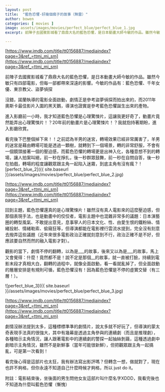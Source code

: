 ```yaml
---
layout: post
title:  "藍色恐懼-好幾個瘋子的故事（無雷）"
author: bowen
categories: [ movies ]
image: assets/images/movies/perfect_blue/perfect_blue_1.jpg
excerpt: 前陣子去國賓影城看了鼎鼎大名的藍色恐懼，是日本動畫大師今敏的作品。雖然今敏只有四部電影，但每一部都帶來深遠的影響。今敏的作品有：藍色恐懼、千年女優、東京教父、盜夢偵探

---
```


[https://www.imdb.com/title/tt0156887/mediaindex?page=3&ref_=ttmi_mi_sm](https://www.imdb.com/title/tt0156887/mediaindex?page=3&ref_=ttmi_mi_sm)

前陣子去國賓影城看了鼎鼎大名的藍色恐懼，是日本動畫大師今敏的作品。雖然今敏只有四部電影，但每一部都帶來深遠的影響。今敏的作品有：藍色恐懼、千年女優、東京教父、盜夢偵探

沒錯，諾蘭執導的電影全面啟動，劇情正是參考盜夢偵探而拍出來的，而2011年奧斯卡最佳影片入圍的黑天鵝，導演也證實是參考藍色恐懼誕生出來的產物。

進入影廳前一小時，我才知道藍色恐懼是心理驚悚片，這讓我更好奇了，動畫片竟然能弄出心理驚悚片！？20年前的動畫片是心理驚悚片！？我就抱持著期盼，進入影廳欣賞。

看完後下巴整個掉下來！！之前認為羊男的迷宮，轉場效果已經非常厲害了，羊男的迷宮是藉由轉場可能是透過一顆樹，就轉到下一個場景，轉的非常舒服，不會有一個鏡頭接著一個的壓迫感，而藍色恐懼的轉場更是出神入化，各種意想不到的轉場，讓人拍案叫絕，前一秒在掙扎，後一秒群眾鼓舞，前一秒在自問自答，後一秒在拍戲，轉場的程度讓觀眾跟主角一起陷入迷霧，到底主角有沒有瘋？
![perfect_blue_2]({{ site.baseurl }}/assets/images/movies/perfect_blue/perfect_blue_2.jpg)

[https://www.imdb.com/title/tt0156887/mediaindex?page=3&ref_=ttmi_mi_sm](https://www.imdb.com/title/tt0156887/mediaindex?page=3&ref_=ttmi_mi_sm)

回到主題，藍色恐懼還真的是心理驚悚片！雖然沒有真人電影來的這麼壓迫感，但那個表現手法，也是動畫中的佼佼者，電影主題中也混雜非常多的議題：日本演藝圈的轉型風氣、不敢提出意見，息事寧人的日本文化、性、由愛生恨的鐵粉絲、情緒投射、情緒勒索、偷窺狂等，但導演都能在電影裡行雲流水提到，完全沒有刻意去撥弄這些議題（近年來很多電影政治正確就刻意到不行，政治正確不是不好，但應該要自然而然的融入電影才對）。

觀影的當下，劇情不停的翻轉，以為是___的故事，後來又以為是___的故事，馬上又會覺得：什麼！竟然都不是！說不定是那個__的故事，就一直被打臉，持續到電影末段才真相大白，翻轉的過程中，就像全面啟動，看一看就亂掉了，但全面啟動的層層安排是有規則可循，藍色恐懼沒有！因為藍色恐懼是不停的虛實交替（有三層！）。

![perfect_blue_3]({{ site.baseurl }}/assets/images/movies/perfect_blue/perfect_blue_3.jpg)

[https://www.imdb.com/title/tt0156887/mediaindex?page=3&ref_=ttmi_mi_sm](https://www.imdb.com/title/tt0156887/mediaindex?page=3&ref_=ttmi_mi_sm)

劇情沒辦法提到太多，這種標標準準的劇情片，說太多就不好玩了，但導演的蒙太奇表現手法真的很強大，其中有幾幕是透過主角參與的連續劇（而且是推理劇），各種暗示主角情況，讓人跟著電影中的連續劇的警探一起抽絲剝繭，這種透過劇中劇暗示主角情況，雖然不是新鮮事（當年可能很新鮮），但把觀眾跟主角一起搞亂，可是第一次看到！

看完後心得是這部片也太狂，我有辦法寫出影評嗎？但轉念一想，做就對了，現在也許不夠格，但你永遠不知道自己什麼時候才夠格，所以 just do it。

附註：電影結束後，坐後面的男生問他女友這部片叫什麼名字XDDD，我看完後也不知道為什麼叫藍色恐懼（慚愧）